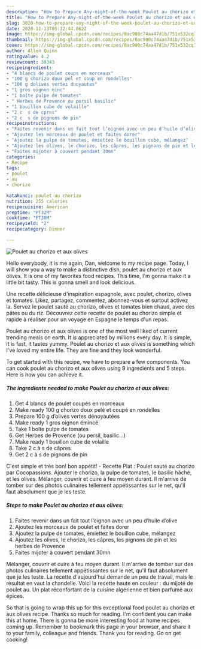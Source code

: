 ```yaml
---
description: "How to Prepare Any-night-of-the-week Poulet au chorizo et aux olives"
title: "How to Prepare Any-night-of-the-week Poulet au chorizo et aux olives"
slug: 3020-how-to-prepare-any-night-of-the-week-poulet-au-chorizo-et-aux-olives
date: 2020-11-13T05:32:44.862Z
image: https://img-global.cpcdn.com/recipes/0ac900c74aa47d1b/751x532cq70/poulet-au-chorizo-et-aux-olives-photo-principale-de-la-recette.jpg
thumbnail: https://img-global.cpcdn.com/recipes/0ac900c74aa47d1b/751x532cq70/poulet-au-chorizo-et-aux-olives-photo-principale-de-la-recette.jpg
cover: https://img-global.cpcdn.com/recipes/0ac900c74aa47d1b/751x532cq70/poulet-au-chorizo-et-aux-olives-photo-principale-de-la-recette.jpg
author: Allen Quinn
ratingvalue: 4.2
reviewcount: 38343
recipeingredient:
- "4 blancs de poulet coups en morceaux"
- "100 g chorizo doux pel et coup en rondelles"
- "100 g dolives vertes dnoyautes"
- "1 gros oignon minc"
- "1 boîte pulpe de tomates"
- " Herbes de Provence ou persil basilic"
- "1 bouillon cube de volaille"
- "2 c  s de cpres"
- "2 c  s de pignons de pin"
recipeinstructions:
- "Faites revenir dans un fait tout l’oignon avec un peu d’huile d’olive"
- "Ajoutez les morceaux de poulet et faites dorer"
- "Ajoutez la pulpe de tomates, émiettez le bouillon cube, mélangez"
- "Ajoutez les olives, le chorizo, les câpres, les pignons de pin et les herbes de Provence"
- "Faites mijoter à couvert pendant 30mn"
categories:
- Recipe
tags:
- poulet
- au
- chorizo

katakunci: poulet au chorizo 
nutrition: 255 calories
recipecuisine: American
preptime: "PT32M"
cooktime: "PT30M"
recipeyield: "2"
recipecategory: Dinner

---
```



![Poulet au chorizo et aux olives](https://img-global.cpcdn.com/recipes/0ac900c74aa47d1b/751x532cq70/poulet-au-chorizo-et-aux-olives-photo-principale-de-la-recette.jpg)

Hello everybody, it is me again, Dan, welcome to my recipe page. Today, I will show you a way to make a distinctive dish, poulet au chorizo et aux olives. It is one of my favorites food recipes. This time, I'm gonna make it a little bit tasty. This is gonna smell and look delicious.

Une recette délicieuse d&#39;inspiration espagnole, avec poulet, chorizo, olives et tomates. Likez, partagez, commentez, abonnez-vous et surtout activez la. Servez le poulet sauté au chorizo, olives et tomates bien chaud, avec des pâtes ou du riz. Découvrez cette recette de poulet au chorizo simple et rapide à réaliser pour un voyage en Espagne le temps d&#39;un repas.

Poulet au chorizo et aux olives is one of the most well liked of current trending meals on earth. It is appreciated by millions every day. It is simple, it is fast, it tastes yummy. Poulet au chorizo et aux olives is something which I've loved my entire life. They are fine and they look wonderful.


To get started with this recipe, we have to prepare a few components. You can cook poulet au chorizo et aux olives using 9 ingredients and 5 steps. Here is how you can achieve it.

<!--inarticleads1-->

##### The ingredients needed to make Poulet au chorizo et aux olives:

1. Get 4 blancs de poulet coupés en morceaux
1. Make ready 100 g chorizo doux pelé et coupé en rondelles
1. Prepare 100 g d’olives vertes dénoyautées
1. Make ready 1 gros oignon émincé
1. Take 1 boîte pulpe de tomates
1. Get  Herbes de Provence (ou persil, basilic...)
1. Make ready 1 bouillon cube de volaille
1. Take 2 c à s de câpres
1. Get 2 c à s de pignons de pin


C&#39;est simple et très bon! bon appétit! - Recette Plat : Poulet sauté au chorizo par Cocopassions. Ajouter le chorizo, la pulpe de tomates, le basilic hâché, et les olives. Mélanger, couvrir et cuire à feu moyen durant. Il m&#39;arrive de tomber sur des photos culinaires tellement appétissantes sur le net, qu&#39;il faut absolument que je les teste. 

<!--inarticleads2-->

##### Steps to make Poulet au chorizo et aux olives:

1. Faites revenir dans un fait tout l’oignon avec un peu d’huile d’olive
1. Ajoutez les morceaux de poulet et faites dorer
1. Ajoutez la pulpe de tomates, émiettez le bouillon cube, mélangez
1. Ajoutez les olives, le chorizo, les câpres, les pignons de pin et les herbes de Provence
1. Faites mijoter à couvert pendant 30mn


Mélanger, couvrir et cuire à feu moyen durant. Il m&#39;arrive de tomber sur des photos culinaires tellement appétissantes sur le net, qu&#39;il faut absolument que je les teste. La recette d&#39;aujourd&#39;hui demande un peu de travail, mais le résultat en vaut la chandelle. Voici la recette haute en couleur : du mijoté de poulet au. Un plat réconfortant de la cuisine algérienne et bien parfumé aux épices. 

So that is going to wrap this up for this exceptional food poulet au chorizo et aux olives recipe. Thanks so much for reading. I'm confident you can make this at home. There is gonna be more interesting food at home recipes coming up. Remember to bookmark this page in your browser, and share it to your family, colleague and friends. Thank you for reading. Go on get cooking!
